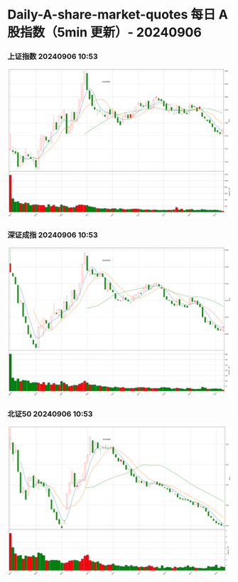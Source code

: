 
# Daily-A-share-market-quotes 每日 A 股指数（5min 更新）- 20240906

### 上证指数 20240906 10:53
![](./fig/2024/9/20240906-sh000001.png)

### 深证成指 20240906 10:53
![](./fig/2024/9/20240906-sz399001.png)

### 北证50 20240906 10:53
![](./fig/2024/9/20240906-bj899050.png)
